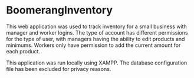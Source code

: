 # BoomerangInventory
This web application was used to track inventory for a small business with manager and worker logins. The type of account has different permissions for the type of user, with managers having the ability to edit products and minimums. Workers only have permission to add the current amount for each product.

This application was run locally using XAMPP. The database configuration file has been excluded for privacy reasons.
